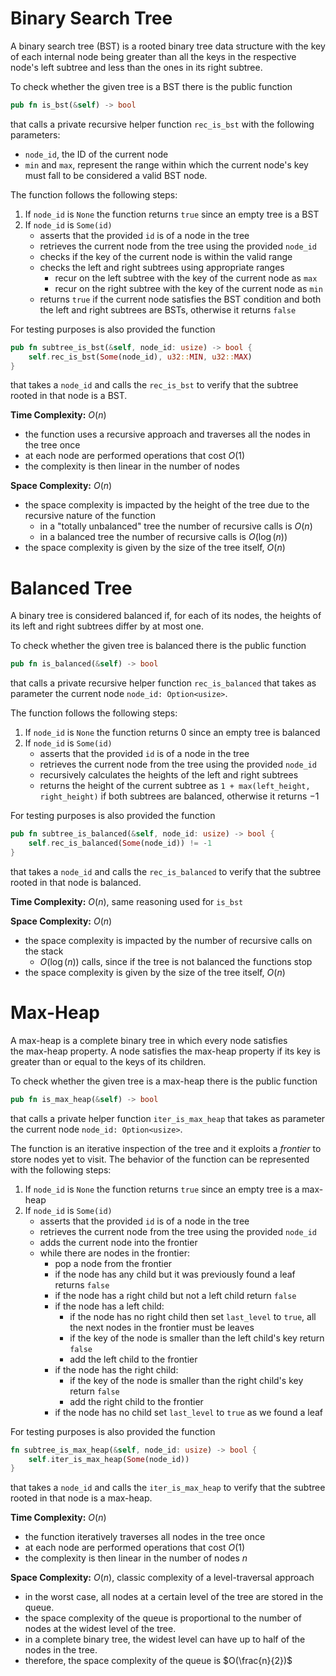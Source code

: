 # Binary Search Tree
A binary search tree (BST) is a rooted binary tree data structure with the key of each internal node being greater than all the keys in the respective node's left subtree and less than the ones in its right subtree.

To check whether the given tree is a BST there is the public function 
```rust
pub fn is_bst(&self) -> bool
```
that calls a private recursive helper function `rec_is_bst` with the following parameters:
- `node_id`, the ID of the current node
- `min` and `max`, represent the range within which the current node's key must fall to be considered a valid BST node. 

The function follows the following steps: 
1. If `node_id` is `None` the function returns `true` since an empty tree is a BST
2. If `node_id` is `Some(id)`
    - asserts that the provided `id` is of a node in the tree
    - retrieves the current node from the tree using the provided `node_id`
    - checks if the key of the current node is within the valid range
    - checks the left and right subtrees using appropriate ranges
	    - recur on the left subtree with the key of the current node as `max`
	    - recur on the right subtree with the key of the current node as `min`
    - returns `true` if the current node satisfies the BST condition and both the left and right subtrees are BSTs, otherwise it returns `false`

For testing purposes is also provided the function
```rust
pub fn subtree_is_bst(&self, node_id: usize) -> bool {
	self.rec_is_bst(Some(node_id), u32::MIN, u32::MAX)
}
```
that takes a `node_id` and calls the `rec_is_bst` to verify that the subtree rooted in that node is a BST. 

**Time Complexity:** $O(n)$
- the function uses a recursive approach and traverses all the nodes in the tree once
- at each node are performed operations that cost $O(1)$
- the complexity is then linear in the number of nodes

**Space Complexity:** $O(n)$
- the space complexity is impacted by the height of the tree due to the recursive nature of the function
	- in a "totally unbalanced" tree the number of recursive calls is $O(n)$
	- in a balanced tree the number of recursive calls is $O(\log(n))$ 
- the space complexity is given by the size of the tree itself, $O(n)$
# Balanced Tree
A binary tree is considered balanced if, for each of its nodes, the heights of its left and right subtrees differ by at most one.

To check whether the given tree is balanced there is the public function
```rust
pub fn is_balanced(&self) -> bool
```
that calls a private recursive helper function `rec_is_balanced` that takes as parameter the current node `node_id: Option<usize>`. 

The function follows the following steps: 
1) If `node_id` is `None` the function returns $0$ since an empty tree is balanced
2) If `node_id` is `Some(id)`
	- asserts that the provided `id` is of a node in the tree
	- retrieves the current node from the tree using the provided `node_id`
	- recursively calculates the heights of the left and right subtrees
	- returns the height of the current subtree as `1 + max(left_height, right_height)` if both subtrees are balanced, otherwise it returns $-1$

For testing purposes is also provided the function 
```rust
pub fn subtree_is_balanced(&self, node_id: usize) -> bool {
	self.rec_is_balanced(Some(node_id)) != -1
}
```
that takes a `node_id` and calls the `rec_is_balanced` to verify that the subtree rooted in that node is balanced. 

**Time Complexity:** $O(n)$, same reasoning used for `is_bst`

**Space Complexity:** $O(n)$
- the space complexity is impacted by the number of recursive calls on the stack 
	- $O(\log(n))$ calls, since if the tree is not balanced the functions stop
- the space complexity is given by the size of the tree itself, $O(n)$
# Max-Heap 
A max-heap is a complete binary tree in which every node satisfies the max-heap property. 
A node satisfies the max-heap property if its key is greater than or equal to the keys of its children.

To check whether the given tree is a max-heap there is the public function
```rust
pub fn is_max_heap(&self) -> bool 
```
that calls a private helper function `iter_is_max_heap` that takes as parameter the current node `node_id: Option<usize>`. 

The function is an iterative inspection of the tree and it exploits a *frontier* to store nodes yet to visit. 
The behavior of the function can be represented with the following steps:
1) If `node_id` is `None` the function returns `true` since an empty tree is a max-heap
2) If `node_id` is `Some(id)`
	- asserts that the provided `id` is of a node in the tree
	- retrieves the current node from the tree using the provided `node_id`
	- adds the current node into the frontier
	- while there are nodes in the frontier: 
		- pop a node from the frontier
		- if the node has any child but it was previously found a leaf returns `false`
		- if the node has a right child but not a left child return `false`
		- if the node has a left child:
			- if the node has no right child then set `last_level` to `true`, all the next nodes in the frontier must be leaves
			- if the key of the node is smaller than the left child's key return `false`
			- add the left child to the frontier
		- if the node has the right child: 
			- if the key of the node is smaller than the right child's key return `false`
			- add the right child to the frontier
		- if the node has no child set `last_level` to `true` as we found a leaf

For testing purposes is also provided the function 
```rust
fn subtree_is_max_heap(&self, node_id: usize) -> bool {
	self.iter_is_max_heap(Some(node_id))
}
```
that takes a `node_id` and calls the `iter_is_max_heap` to verify that the subtree rooted in that node is a max-heap. 

**Time Complexity:** $O(n)$
- the function iteratively traverses all nodes in the tree once
- at each node are performed operations that cost $O(1)$
- the complexity is then linear in the number of nodes $n$

**Space Complexity:** $O(n)$, classic complexity of a level-traversal approach
- in the worst case, all nodes at a certain level of the tree are stored in the queue.
- the space complexity of the queue is proportional to the number of nodes at the widest level of the tree.
- in a complete binary tree, the widest level can have up to half of the nodes in the tree.
- therefore, the space complexity of the queue is $O(\frac{n}{2})$ 